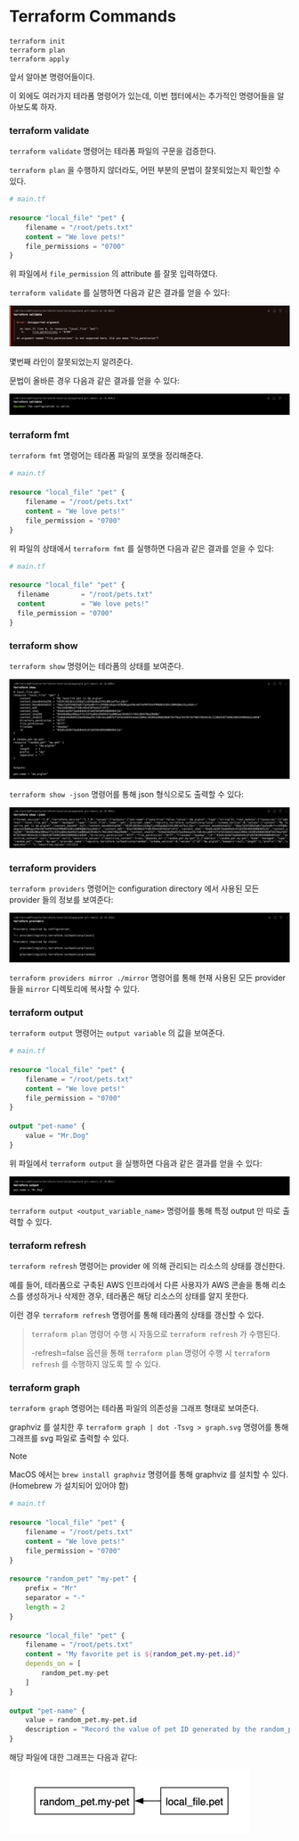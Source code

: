 # Terraform Commands

```Shell
terraform init
terraform plan
terraform apply
```

앞서 알아본 명령어들이다.

이 외에도 여러가지 테라폼 명령어가 있는데, 이번 챕터에서는 추가적인 명령어들을 알아보도록 하자.


### terraform validate

`terraform validate` 명령어는 테라폼 파일의 구문을 검증한다.

`terraform plan` 을 수행하지 않더라도, 어떤 부분의 문법이 잘못되었는지 확인할 수 있다.

```terraform
# main.tf

resource "local_file" "pet" {
    filename = "/root/pets.txt"
    content = "We love pets!"
    file_permissions = "0700"
}
```

위 파일에서 `file_permission` 의 attribute 를 잘못 입력하였다.

`terraform validate` 를 실행하면 다음과 같은 결과를 얻을 수 있다:

![img.png](../images/4-working-with-terraform/1-terraform-commands/img.png)

몇번째 라인이 잘못되었는지 알려준다.

문법이 올바른 경우 다음과 같은 결과를 얻을 수 있다:

![img_1.png](../images/4-working-with-terraform/1-terraform-commands/img_1.png)

### terraform fmt

`terraform fmt` 명령어는 테라폼 파일의 포맷을 정리해준다.

```terraform
# main.tf

resource "local_file" "pet" {
    filename = "/root/pets.txt"
    content = "We love pets!"
    file_permission = "0700"
}
```

위 파일의 상태에서 `terraform fmt` 를 실행하면 다음과 같은 결과를 얻을 수 있다:

```terraform
# main.tf

resource "local_file" "pet" {
  filename        = "/root/pets.txt"
  content         = "We love pets!"
  file_permission = "0700"
}
```

### terraform show

`terraform show` 명령어는 테라폼의 상태를 보여준다.

![img_2.png](../images/4-working-with-terraform/1-terraform-commands/img_2.png)

`terraform show -json` 명령어를 통해 json 형식으로도 출력할 수 있다:

![img_3.png](../images/4-working-with-terraform/1-terraform-commands/img_3.png)

### terraform providers

`terraform providers` 명령어는 configuration directory 에서 사용된 모든 provider 들의 정보를 보여준다:

![img_4.png](../images/4-working-with-terraform/1-terraform-commands/img_4.png)

`terraform providers mirror ./mirror` 명령어를 통해 현재 사용된 모든 provider 들을 `mirror` 디렉토리에 복사할 수 있다.

### terraform output

`terraform output` 명령어는 `output variable` 의 값을 보여준다.

```terraform
# main.tf

resource "local_file" "pet" {
    filename = "/root/pets.txt"
    content = "We love pets!"
    file_permission = "0700"
}

output "pet-name" {
    value = "Mr.Dog"
}
```

위 파일에서 `terraform output` 을 실행하면 다음과 같은 결과를 얻을 수 있다:

![img_5.png](../images/4-working-with-terraform/1-terraform-commands/img_5.png)

`terraform output <output_variable_name>` 명령어를 통해 특정 output 만 따로 출력할 수 있다.

### terraform refresh

`terraform refresh` 명령어는 provider 에 의해 관리되는 리소스의 상태를 갱신한다.

예를 들어, 테라폼으로 구축된 AWS 인프라에서 다른 사용자가 AWS 콘솔을 통해 리소스를 생성하거나 삭제한 경우, 테라폼은 해당 리소스의 상태를 알지 못한다.

이런 경우 `terraform refresh` 명령어를 통해 테라폼의 상태를 갱신할 수 있다.

>`terraform plan` 명령어 수행 시 자동으로 `terraform refresh` 가 수행된다.
> 
> -refresh=false 옵션을 통해 `terraform plan` 명령어 수행 시 `terraform refresh` 를 수행하지 않도록 할 수 있다.


### terraform graph

`terraform graph` 명령어는 테라폼 파일의 의존성을 그래프 형태로 보여준다.

graphviz 를 설치한 후 `terraform graph | dot -Tsvg > graph.svg` 명령어를 통해 그래프를 svg 파일로 출력할 수 있다.

> [!NOTE]  
> MacOS 에서는 `brew install graphviz` 명령어를 통해 graphviz 를 설치할 수 있다. (Homebrew 가 설치되어 있어야 함)

```terraform
# main.tf

resource "local_file" "pet" {
    filename = "/root/pets.txt"
    content = "We love pets!"
    file_permission = "0700"
}

resource "random_pet" "my-pet" {
    prefix = "Mr"
    separator = "-"
    length = 2
}

resource "local_file" "pet" {
    filename = "/root/pets.txt"
    content = "My favorite pet is ${random_pet.my-pet.id}"
    depends_on = [
        random_pet.my-pet
    ]
}

output "pet-name" {
    value = random_pet.my-pet.id
    description = "Record the value of pet ID generated by the random_pet resource"
}

```

해당 파일에 대한 그래프는 다음과 같다:

![img_7.png](../images/4-working-with-terraform/1-terraform-commands/img_7.png)


